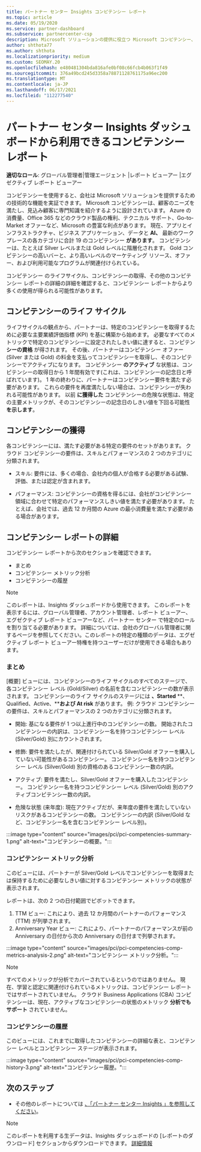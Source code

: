 ```yaml
---
title: パートナー センター Insights コンピテンシー レポート
ms.topic: article
ms.date: 05/19/2020
ms.service: partner-dashboard
ms.subservice: partnercenter-csp
description: Microsoft ソリューションの提供に役立つ Microsoft コンピテンシー、コンピテンシー レベル、オファーに関して、何をうまく行い、どこで改善できるのかを確認します。
author: shthota77
ms.author: shthota
ms.localizationpriority: medium
ms.custom: SEOMAY.20
ms.openlocfilehash: e480481304bda816afe0bf08c66fcb4b063f1f49
ms.sourcegitcommit: 376a49bcd245d3358a78871128761175a96ec200
ms.translationtype: MT
ms.contentlocale: ja-JP
ms.lasthandoff: 06/17/2021
ms.locfileid: "112277540"
---
```

# <a name="competencies-report-available-from-the-partner-center-insights-dashboard"></a>パートナー センター Insights ダッシュボードから利用できるコンピテンシー レポート

**適切なロール**: グローバル管理者|管理エージェント |レポート ビューアー |エグゼクティブ レポート ビューアー

コンピテンシーを使用すると、会社は Microsoft ソリューションを提供するための技術的な機能を実証できます。 Microsoft コンピテンシーは、顧客のニーズを満たし、見込み顧客に専門知識を紹介するように設計されています。 Azure の消費量、Office 365 などのクラウド製品の権利、テクニカル サポート、Go-to-Market オファーなど、Microsoft の豊富な利点があります。 現在、アプリとインフラストラクチャ、ビジネス アプリケーション、データと **AI、** 最新のワークプレースの各カテゴリに合計 19 のコンピテンシー **があります**。 コンピテンシーは、たとえば Silver レベルまたは Gold レベルに階層化されます。 Gold コンピテンシーの高いバーと、より高いレベルのマーケティング リソース、オファー、および利用可能なプログラムが関連付けられている。  

コンピテンシー のライフサイクル、コンピテンシーの取得、その他のコンピテンシー レポートの詳細の詳細を確認すると、コンピテンシー レポートからより多くの使用が得られる可能性があります。

## <a name="competency-life-cycle"></a>コンピテンシーのライフ サイクル

ライフサイクルの観点から、パートナーは、特定のコンピテンシーを取得するために必要な主要業績評価指標 (KPI) を基に構築から始めます。 必要なすべてのメトリックで特定のコンピテンシーに設定されたしきい値に達すると、コンピテン **シーの資格** が得されます。 その後、パートナーはコンピテンシー オファー (Silver または Gold) の料金を支払ってコンピテンシーを取得し、そのコンピテンシーでアクティブになります。 コンピテンシー **のアクティブ** な状態は、コンピテンシーの取得日から 1 年間有効です(これは、コンピテンシーの記念日と呼ばれています)。 1 年の終わりに、パートナーはコンピテンシー要件を満たす必要があります。 これらの要件を再度満たしない場合は、コンピテンシーが失われる可能性があります。 以前 **に獲得した** コンピテンシーの危険な状態は、特定の主要メトリックが、そのコンピテンシーの記念日のしきい値を下回る可能性 **を示します**。

## <a name="competency-attainment"></a>コンピテンシーの獲得

各コンピテンシーには、満たす必要がある特定の要件のセットがあります。 クラウド コンピテンシーの要件は、スキルとパフォーマンスの 2 つのカテゴリに分類されます。

- スキル: 要件には、多くの場合、会社内の個人が合格する必要がある試験、評価、または認定が含まれます。

- パフォーマンス: コンピテンシーの資格を得るには、会社がコンピテンシー領域に合わせて特定のパフォーマンスしきい値を満たす必要があります。 たとえば、会社では、過去 12 か月間の Azure の最小消費量を満たす必要がある場合があります。

## <a name="competencies-report-details"></a>コンピテンシー レポートの詳細

コンピテンシー レポートから次のセクションを確認できます。

- まとめ
- コンピテンシー メトリック分析
- コンピテンシーの履歴

 > [!NOTE]
 > このレポートは、Insights ダッシュボードから使用できます。 このレポートを表示するには、グローバル管理者、アカウント管理者、レポート ビューアー、エグゼクティブ レポート ビューアーなど、パートナー センター で特定のロールを割り当てる必要があります。 詳細については、会社のグローバル管理者に関するページを参照してください。このレポートの特定の種類のデータは、エグゼクティブ レポート ビューアー特権を持つユーザーだけが使用できる場合もあります。

### <a name="summary"></a>まとめ

[概要] ビューには、コンピテンシーのライフ サイクルのすべてのステージで、各コンピテンシー レベル (Gold/Silver) の名前を含むコンピテンシーの数が表示されます。 コンピテンシーのライフ サイクルのステージには **、Started** **、Qualified、Active、****および At risk** があります。  例: クラウド コンピテンシーの要件は、スキルとパフォーマンスの 2 つのカテゴリに分類されます。

- 開始: 基になる要件が 1 つ以上進行中のコンピテンシーの数。
開始されたコンピテンシーの内訳は、コンピテンシー名を持つコンピテンシー レベル (Silver/Gold) 別にカウントされます。

- 修飾: 要件を満たしたが、関連付けられている Silver/Gold オファーを購入していない可能性があるコンピテンシー。 コンピテンシー名を持つコンピテンシー レベル (Silver/Gold) 別の資格のあるコンピテンシー数の内訳。

- アクティブ: 要件を満たし、Silver/Gold オファーを購入したコンピテンシー。 コンピテンシー名を持つコンピテンシー レベル (Silver/Gold) 別のアクティブコンピテンシー数の内訳。

- 危険な状態 (来年度): 現在アクティブだが、来年度の要件を満たしていないリスクがあるコンピテンシーの数。
コンピテンシーの内訳 (Silver/Gold など、コンピテンシー名を含むコンピテンシー レベル別)。

:::image type="content" source="images/pci/pci-competencies-summary-1.png" alt-text="コンピテンシーの概要。":::

### <a name="competency-metric-analysis"></a>コンピテンシー メトリック分析

このビューには、パートナーが Silver/Gold レベルでコンピテンシーを取得または保持するために必要なしきい値に対するコンピテンシー メトリックの状態が表示されます。 

レポートは、次の 2 つの日付範囲でピボットできます。

1. TTM ビュー: これにより、過去 12 か月間のパートナーのパフォーマンス (TTM) が列挙されます。
2. Anniversary Year ビュー: これにより、パートナーのパフォーマンスが前の Anniversary の日付から次の Anniversary の日付まで列挙されます。

:::image type="content" source="images/pci/pci-competencies-comp-metrics-analysis-2.png" alt-text="コンピテンシー メトリック分析。":::

> [!NOTE]
 > すべてのメトリックが分析でカバーされているというのではありません。 現在、学習と認定に関連付けられているメトリックは、コンピテンシー レポートではサポートされていません。 クラウド Business Applications (CBA) コンピテンシーは、現在、アクティブなコンピテンシーの状態のメトリック **分析でもサポート** されていません。

### <a name="competency-history"></a>コンピテンシーの履歴

このビューには、これまでに取得したコンピテンシーの詳細な表と、コンピテンシー レベルとコンピテンシー ステージが表示されます。

:::image type="content" source="images/pci/pci-competencies-comp-history-3.png" alt-text="コンピテンシー履歴。":::

## <a name="next-steps"></a>次のステップ

- その他のレポートについては [、「パートナー センター Insights 」を参照してください](partner-center-insights.md)。

>[!NOTE] 
> このレポートを利用する生データは、Insights ダッシュボードの [レポートのダウンロード] セクションからダウンロードできます。 [詳細情報](pci-download-reports.md) 

